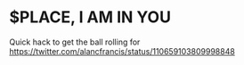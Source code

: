 # $PLACE, I AM IN YOU

Quick hack to get the ball rolling for https://twitter.com/alancfrancis/status/110659103809998848
